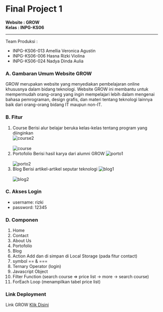 # Final Project 1
**Website : GROW** <br>
**Kelas : INPG-KS06** <hr>
Team Produksi :
* INPG-KS06-013 Amellia Veronica Agustin
* INPG-KS06-006 Hasna Rizki Violina
* INPG-KS06-024 Nadya Dinda Aulia
### A. Gambaran Umum Website GROW
GROW merupakan website yang menyediakan pembelajaran online khususnya dalam bidang teknologi. Website GROW ini membantu untuk mempermudah orang-orang yang ingin mempelajari lebih dalam mengenai bahasa pemrograman, design grafis, dan materi tentang teknologi lainnya baik dari orang-orang bidang IT maupun non-IT.
### B. Fitur
1.	Course
    Berisi alur belajar beruka kelas-kelas tentang program yang diinginkan  
    ![course2](https://user-images.githubusercontent.com/72425456/198607302-06177325-2dea-4d74-9482-39d9f1aeda18.jpg)
    <br><br>
    ![course](https://user-images.githubusercontent.com/72425456/198607317-d3113029-e4f2-4967-885e-1608714bddc6.jpg)
    <br>
2.	Portofolio
    Berisi hasil karya dari alumni GROW
    ![porto1](https://user-images.githubusercontent.com/72425456/198607274-185e5e70-cc1f-408b-b830-cac3b03aa246.jpg)
    <br><br>
    ![porto2](https://user-images.githubusercontent.com/72425456/198607368-2230b711-1edc-46bd-b9e9-b21c385fcf5c.jpg)
    <br>
3.	Blog
    Berisi artikel-artikel seputar teknologi
    ![blog1](https://user-images.githubusercontent.com/72425456/198607354-c53e3f35-d2bd-4be8-94a7-7c515681b085.jpg)
    <br><br>
    ![blog2](https://user-images.githubusercontent.com/72425456/198607337-a6671b4b-c7d5-4f30-b577-f52ef525a4e6.jpg)
    <br>

### C. Akses Login
* username: rizki
* password: 12345
### D. Componen
1. Home
2. Contact
3. About Us
4. Portofolio
5. Blog
6. Action Add dan di simpan di Local Storage (pada fitur contact)
7. symbol == & ===
8. Ternary Operator (login)
9. Javascript Object
10. Filter Function (search course => price list -> more -> search course)
11. ForEach Loop (menampilkan tabel price list)
### Link Deployment
Link GROW [Klik Disini](https://grow-tim1.netlify.app/)
